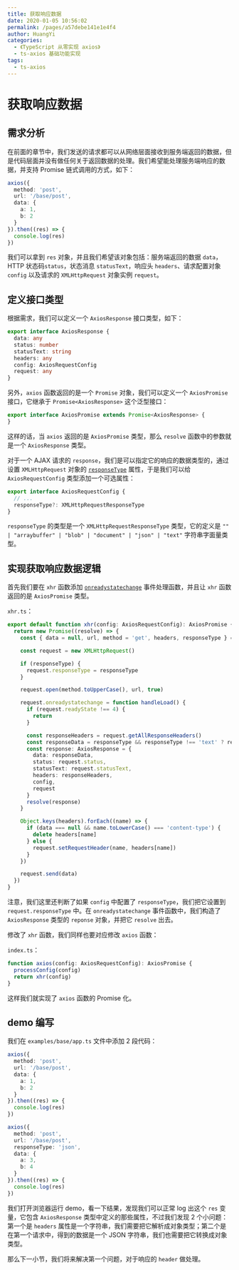 ```yaml
---
title: 获取响应数据
date: 2020-01-05 10:56:02
permalink: /pages/a57debe141e1e4f4
author: HuangYi
categories: 
  - 《TypeScript 从零实现 axios》
  - ts-axios 基础功能实现
tags: 
  - ts-axios
---
```

# 获取响应数据

## 需求分析

在前面的章节中，我们发送的请求都可以从网络层面接收到服务端返回的数据，但是代码层面并没有做任何关于返回数据的处理。我们希望能处理服务端响应的数据，并支持 Promise 链式调用的方式，如下：

```typescript
axios({
  method: 'post',
  url: '/base/post',
  data: {
    a: 1,
    b: 2
  }
}).then((res) => {
  console.log(res)
})
```

我们可以拿到 `res` 对象，并且我们希望该对象包括：服务端返回的数据 `data`，HTTP 状态码`status`，状态消息 `statusText`，响应头 `headers`、请求配置对象 `config` 以及请求的 `XMLHttpRequest` 对象实例 `request`。

## 定义接口类型

根据需求，我们可以定义一个 `AxiosResponse` 接口类型，如下：

```typescript
export interface AxiosResponse {
  data: any
  status: number
  statusText: string
  headers: any
  config: AxiosRequestConfig
  request: any
}
```

另外，`axios` 函数返回的是一个 `Promise` 对象，我们可以定义一个 `AxiosPromise` 接口，它继承于 `Promise<AxiosResponse>` 这个泛型接口：

```typescript
export interface AxiosPromise extends Promise<AxiosResponse> {
}
```

这样的话，当 `axios` 返回的是 `AxiosPromise` 类型，那么 `resolve` 函数中的参数就是一个 `AxiosResponse` 类型。

对于一个 AJAX 请求的 `response`，我们是可以指定它的响应的数据类型的，通过设置 `XMLHttpRequest` 对象的 [`responseType`](https://developer.mozilla.org/en-US/docs/Web/API/XMLHttpRequest/responseType) 属性，于是我们可以给 `AxiosRequestConfig` 类型添加一个可选属性：

```typescript
export interface AxiosRequestConfig {
  // ...
  responseType?: XMLHttpRequestResponseType
}
```

`responseType` 的类型是一个 `XMLHttpRequestResponseType` 类型，它的定义是 `"" | "arraybuffer" | "blob" | "document" | "json" | "text"` 字符串字面量类型。

## 实现获取响应数据逻辑

首先我们要在 `xhr` 函数添加 [`onreadystatechange`](https://developer.mozilla.org/en-US/docs/Web/API/XMLHttpRequest/onreadystatechange) 事件处理函数，并且让 `xhr` 函数返回的是 `AxiosPromise` 类型。

`xhr.ts`：

```typescript
export default function xhr(config: AxiosRequestConfig): AxiosPromise {
  return new Promise((resolve) => {
    const { data = null, url, method = 'get', headers, responseType } = config

    const request = new XMLHttpRequest()

    if (responseType) {
      request.responseType = responseType
    }

    request.open(method.toUpperCase(), url, true)

    request.onreadystatechange = function handleLoad() {
      if (request.readyState !== 4) {
        return
      }

      const responseHeaders = request.getAllResponseHeaders()
      const responseData = responseType && responseType !== 'text' ? request.response : request.responseText
      const response: AxiosResponse = {
        data: responseData,
        status: request.status,
        statusText: request.statusText,
        headers: responseHeaders,
        config,
        request
      }
      resolve(response)
    }

    Object.keys(headers).forEach((name) => {
      if (data === null && name.toLowerCase() === 'content-type') {
        delete headers[name]
      } else {
        request.setRequestHeader(name, headers[name])
      }
    })

    request.send(data)
  })
}
```

注意，我们这里还判断了如果 `config` 中配置了 `responseType`，我们把它设置到 `request.responseType` 中。在 `onreadystatechange` 事件函数中，我们构造了 `AxiosResponse` 类型的 `reponse` 对象，并把它 `resolve` 出去。

修改了 `xhr` 函数，我们同样也要对应修改 `axios` 函数：

`index.ts`：

```typescript
function axios(config: AxiosRequestConfig): AxiosPromise {
  processConfig(config)
  return xhr(config)
}
```

这样我们就实现了 `axios` 函数的 Promise 化。

## demo 编写

我们在 `examples/base/app.ts` 文件中添加 2 段代码：

```typescript
axios({
  method: 'post',
  url: '/base/post',
  data: {
    a: 1,
    b: 2
  }
}).then((res) => {
  console.log(res)
})

axios({
  method: 'post',
  url: '/base/post',
  responseType: 'json',
  data: {
    a: 3,
    b: 4
  }
}).then((res) => {
  console.log(res)
})
```

我们打开浏览器运行 demo，看一下结果，发现我们可以正常 log 出这个 `res` 变量，它包含 `AxiosResponse` 类型中定义的那些属性，不过我们发现 2 个小问题：第一个是 `headers` 属性是一个字符串，我们需要把它解析成对象类型；第二个是在第一个请求中，得到的数据是一个 JSON 字符串，我们也需要把它转换成对象类型。

那么下一小节，我们将来解决第一个问题，对于响应的 `header` 做处理。


